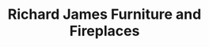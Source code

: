---
title: "Richard James Furniture and Fireplaces"
url: /birmingham/richard-james-furniture-and-fireplaces/
shop: fireplace
---